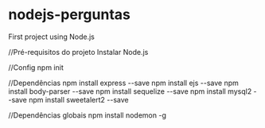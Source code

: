 # nodejs-perguntas
First project using Node.js

//Pré-requisitos do projeto
Instalar Node.js

//Config
npm init

//Dependências
npm install express --save
npm install ejs --save
npm install body-parser --save
npm install sequelize --save
npm install mysql2 --save
npm install sweetalert2 --save

//Dependências globais
npm install nodemon -g
